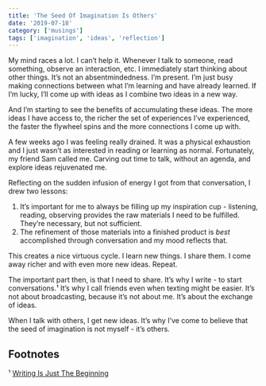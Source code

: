 ```yaml
---
title: 'The Seed Of Imagination Is Others'
date: '2019-07-18'
category: ['musings']
tags: ['imagination', 'ideas', 'reflection']
---
```

My mind races a lot. I can’t help it. Whenever I talk to someone, read something, observe an interaction, etc. I immediately start thinking about other things. It’s not an absentmindedness. I’m present. I’m just busy making connections between what I’m learning and have already learned. If I’m lucky, I’ll come up with ideas as I combine two ideas in a new way.

And I’m starting to see the benefits of accumulating these ideas. The more ideas I have access to, the richer the set of experiences I’ve experienced, the faster the flywheel spins and the more connections I come up with.

A few weeks ago I was feeling really drained. It was a physical exhaustion and I just wasn’t as interested in reading or learning as normal. Fortunately, my friend Sam called me. Carving out time to talk, without an agenda, and explore ideas rejuvenated me.

Reflecting on the sudden infusion of energy I got from that conversation, I drew two lessons:
1. It’s important for me to always be filling up my inspiration cup - listening, reading, observing provides the raw materials I need to be fulfilled. They’re necessary, but not sufficient.
2. The refinement of those materials into a finished product is _best_ accomplished through conversation and my mood reflects that.

This creates a nice virtuous cycle. I learn new things. I share them. I come away richer and with even more new ideas. Repeat.

The important part then, is that I need to share. It’s why I write - to start conversations.¹ It’s why I call friends even when texting might be easier. It’s not about broadcasting, because it’s not about me. It’s about the exchange of ideas.

When I talk with others, I get new ideas. It’s why I’ve come to believe that the seed of imagination is not myself - it’s others.

## Footnotes
¹ [Writing Is Just The Beginning](https://www.stephencharlesweiss.com/2019-04-17/writing-is-the-beginning/)

